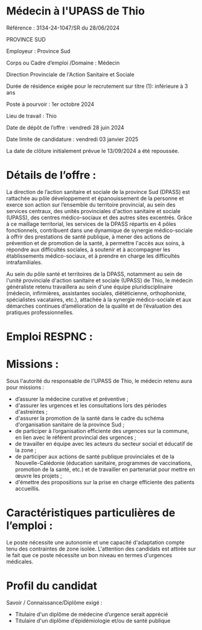 # Médecin à l'UPASS de Thio

Référence : 3134-24-1047/SR du 28/06/2024

PROVINCE SUD

Employeur : Province Sud

Corps ou Cadre d’emploi /Domaine : Médecin

Direction Provinciale de l'Action Sanitaire et Sociale

Durée de résidence exigée pour le recrutement sur titre (1): inférieure à 3 ans

Poste à pourvoir : 1er octobre 2024

Lieu de travail : Thio

Date de dépôt de l’offre : vendredi 28 juin 2024

Date limite de candidature : vendredi 03 janvier 2025

La date de clôture initialement prévue le 13/09/2024 a été repoussée.

# Détails de l’offre :

La direction de l’action sanitaire et sociale de la province Sud (DPASS) est rattachée au pôle développement et épanouissement de la personne et exerce son action sur l’ensemble du territoire provincial, au sein des services centraux, des unités provinciales d'action sanitaire et sociale (UPASS), des centres médico-sociaux et des autres sites excentrés. Grâce à ce maillage territorial, les services de la DPASS répartis en 4 pôles fonctionnels, contribuent dans une dynamique de synergie médico-sociale à offrir des prestations de santé publique, à mener des actions de prévention et de promotion de la santé, à permettre l'accès aux soins, à répondre aux difficultés sociales, à soutenir et à accompagner les établissements médico-sociaux, et à prendre en charge les difficultés intrafamiliales.

Au sein du pôle santé et territoires de la DPASS, notamment au sein de l'unité provinciale d'action sanitaire et sociale (UPASS) de Thio, le médecin généraliste retenu travaillera au sein d'une équipe pluridisciplinaire (médecin, infirmières, assistantes sociales, diététicienne, orthophoniste, spécialistes vacataires, etc.), attachée à la synergie médico-sociale et aux démarches continues d’amélioration de la qualité et de l’évaluation des pratiques professionnelles.

# Emploi RESPNC :

# Missions :

Sous l'autorité du responsable de l'UPASS de Thio, le médecin retenu aura pour missions :

- d’assurer la médecine curative et préventive ;
- d'assurer les urgences et les consultations lors des périodes d'astreintes ;
- d'assurer la promotion de la santé dans le cadre du schéma d'organisation sanitaire de la province Sud ;
- de participer à l’organisation efficiente des urgences sur la commune, en lien avec le référent provincial des urgences ;
- de travailler en équipe avec les acteurs du secteur social et éducatif de la zone ;
- de participer aux actions de santé publique provinciales et de la Nouvelle-Calédonie (éducation sanitaire, programmes de vaccinations, promotion de la santé, etc.) et de travailler en partenariat pour mettre en œuvre les projets ;
- d'émettre des propositions sur la prise en charge efficiente des patients accueillis.

# Caractéristiques particulières de l’emploi :

Le poste nécessite une autonomie et une capacité d'adaptation compte tenu des contraintes de zone isolée. L'attention des candidats est attirée sur le fait que ce poste nécessite un bon niveau en termes d'urgences médicales.

# Profil du candidat

Savoir / Connaissance/Diplôme exigé :

- Titulaire d'un diplôme de médecine d’urgence serait apprécié
- Titulaire d'un diplôme d’épidémiologie et/ou de santé publique